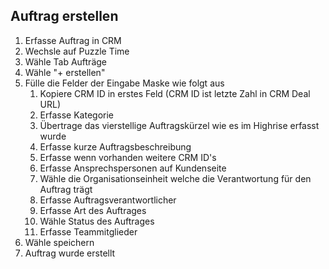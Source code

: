 ## Auftrag erstellen
1. Erfasse Auftrag in CRM
1. Wechsle auf Puzzle Time
1. Wähle Tab Aufträge
1. Wähle "+ erstellen"
1. Fülle die Felder der Eingabe Maske wie folgt aus
   1. Kopiere CRM ID in erstes Feld (CRM ID ist letzte Zahl in CRM Deal URL)
   1. Erfasse Kategorie 
   1. Übertrage das vierstellige Auftragskürzel wie es im Highrise erfasst wurde 
   1. Erfasse kurze Auftragsbeschreibung
   1. Erfasse wenn vorhanden weitere CRM ID's
   1. Erfasse Ansprechspersonen auf Kundenseite
   1. Wähle die Organisationseinheit welche die Verantwortung für den Auftrag trägt
   1. Erfasse Auftragsverantwortlicher
   1. Erfasse Art des Auftrages
   1. Wähle Status des Auftrages
   1. Erfasse Teammitglieder  
1. Wähle speichern
1. Auftrag wurde erstellt

